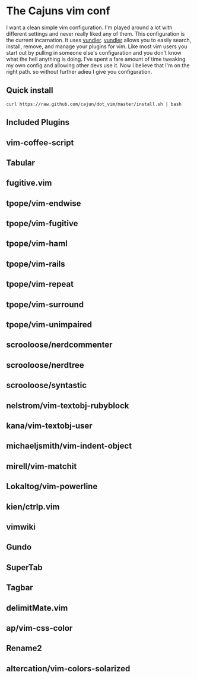 # The Cajuns vim conf
I want a clean simple vim configuration.  I'm played around a lot with different
settings and never really liked any of them.  This configuration is the current
incarnation.  It uses [vundler](https://github.com/gmarik/vundle).
[vundler](https://github.com/gmarik/vundle) allows you to easily search,
install, remove, and manage your plugins for vim.  Like most vim users you start
out by pulling in someone else's configuration and you don't know what the hell
anything is doing.  I've spent a fare amount of time tweaking my own config and
allowing other devs use it. Now I believe that I'm on the right path.  so
without further adieu I give you configuration.


## Quick install
``curl https://raw.github.com/cajun/dot_vim/master/install.sh | bash``

## Included Plugins

## vim-coffee-script
## Tabular
## fugitive.vim
## tpope/vim-endwise
## tpope/vim-fugitive
## tpope/vim-haml
## tpope/vim-rails
## tpope/vim-repeat
## tpope/vim-surround
## tpope/vim-unimpaired
## scrooloose/nerdcommenter
## scrooloose/nerdtree
## scrooloose/syntastic
## nelstrom/vim-textobj-rubyblock
## kana/vim-textobj-user
## michaeljsmith/vim-indent-object
## mirell/vim-matchit
## Lokaltog/vim-powerline
## kien/ctrlp.vim
## vimwiki
## Gundo
## SuperTab
## Tagbar
## delimitMate.vim
## ap/vim-css-color
## Rename2
## altercation/vim-colors-solarized
